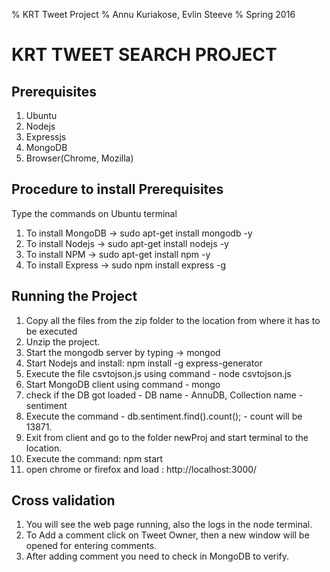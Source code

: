 % KRT Tweet Project
% Annu Kuriakose, Evlin Steeve
% Spring 2016

# KRT TWEET SEARCH PROJECT

## Prerequisites

1. Ubuntu
2. Nodejs
3. Expressjs
4. MongoDB
5. Browser(Chrome, Mozilla)

## Procedure to install Prerequisites
Type the commands on Ubuntu terminal
1. To install MongoDB -> sudo apt-get install mongodb -y
2. To install Nodejs -> sudo apt-get install nodejs -y
3. To install NPM -> sudo apt-get install npm -y
4. To install Express -> sudo npm install express -g

## Running the Project

1. Copy all the files from the zip folder to the location from where it has to be executed
2. Unzip the project.
3. Start the mongodb server by typing -> mongod
4. Start Nodejs and install: npm install -g express-generator
5. Execute the file csvtojson.js using command - node csvtojson.js
6. Start MongoDB client using command - mongo
7. check if the DB got loaded - DB name - AnnuDB, Collection name - sentiment
8. Execute the command - db.sentiment.find().count(); - count will be 13871.
9. Exit from client and go to the folder newProj and start terminal to the location.
10. Execute the command: npm start
11. open chrome or firefox and load : http://localhost:3000/

## Cross validation

1. You will see the web page running, also the logs in the node terminal.
2. To Add a comment click on Tweet Owner, then a new window will be opened for entering comments.
3. After adding comment you need to check in MongoDB to verify.

